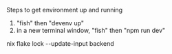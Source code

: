 Steps to get environment up and running

1. "fish" then "devenv up"
2. in a new terminal window, "fish" then "npm run dev"

nix flake lock --update-input backend
